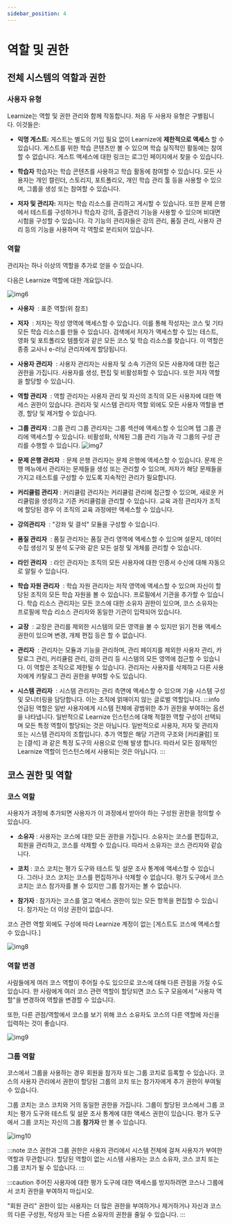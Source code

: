 ```yaml
---
sidebar_position: 4
---
```

# 역할 및 권한

## 전체 시스템의 역할과 권한

### 사용자 유형

Learnize는 역할 및 권한 관리와 함께 작동합니다. 처음 두 사용자 유형은 구별됩니다. 이것들은:

- **익명 게스트:** 
    게스트는 별도의 가입 필요 없이 Learnize에 **제한적으로 액세스** 할 수 있습니다. 게스트를 위한 학습 콘텐츠만 볼 수 있으며 학습 실직적인 활동에는 참여할 수 없습니다. 게스트 액세스에 대한 링크는 로그인 페이지에서 찾을 수 있습니다.

- **학습자**
    학습자는 학습 콘텐츠를 사용하고 학습 활동에 참여할 수 있습니다. 모든 사용자는 개인 캘린더, 스토리지, 포트폴리오, 개인 학습 관리 툴 등을 사용할 수 있으며, 그룹을 생성 또는 참여할 수 있습니다.

- **저자 및 관리자:**
    저자는 학습 리소스를 관리하고 게시할 수 있습니다. 또한 문제 은행에서 테스트를 구성하거나 학습자 강의, 출결관리 기능을 사용할 수 있으며 비대면 시험을 구성할 수 있습니다. 각 기능의 관리자들은 강의 관리, 품질 관리, 사용자 관리 등의 기능을 사용하며 각 역할로 분리되어 있습니다.

### 역할

관리자는 하나 이상의 역할을 추가로 얻을 수 있습니다.

다음은 Learnize 역할에 대한 개요입니다.

![img6](/img/general/img6.png)

- **사용자** 
    : 표준 역할(위 참조)

- **저자** 
    : 저자는 작성 영역에 액세스할 수 있습니다. 이를 통해 작성자는 코스 및 기타 모든 학습 리소스를 만들 수 있습니다. 검색에서 저자가 액세스할 수 있는 테스트, 영화 및 포트폴리오 템플릿과 같은 모든 코스 및 학습 리소스를 찾습니다. 이 역할은 종종 교사나 e-러닝 관리자에게 할당됩니다.

- **사용자 관리자** 
    : 사용자 관리자는 사용자 및 소속 기관의 모든 사용자에 대한 접근 권한을 가집니다. 사용자를 생성, 편집 및 비활성화할 수 있습니다. 또한 저자 역할을 할당할 수 있습니다.

- **역할 관리자** 
    : 역할 관리자는 사용자 관리 및 자신의 조직의 모든 사용자에 대한 액세스 권한이 있습니다. 관리자 및 시스템 관리자 역할 외에도 모든 사용자 역할을 변경, 할당 및 제거할 수 있습니다.

- **그룹 관리자** 
    : 그룹 관리 그룹 관리자는 그룹 섹션에 액세스할 수 있으며 탭 그룹 관리에 액세스할 수 있습니다. 비활성화, 삭제된 그룹 관리 기능과 각 그룹의 구성 관리를 수행할 수 있습니다.
![img7](/img/general/img7.png)
    
- **문제 은행 관리자** 
    : 문제 은행 관리자는 문제 은행에 액세스할 수 있습니다. 문제 은행 메뉴에서 관리자는 문제들을 생성 또는 관리할 수 있으며, 저자가 해당 문제들을 가지고 테스트를 구성할 수 있도록 지속적인 관리가 필요합니다.

- **커리큘럼 관리자** 
    : 커리큘럼 관리자는 커리큘럼 관리에 접근할 수 있으며, 새로운 커리큘럼을 생성하고 기존 커리큘럼을 관리할 수 있습니다. 교육 과정 관리자가 조직에 할당된 경우 이 조직의 교육 과정에만 액세스할 수 있습니다.
    
- **강의관리자** 
    : "강좌 및 결석" 모듈을 구성할 수 있습니다.

- **품질 관리자** 
    : 품질 관리자는 품질 관리 영역에 액세스할 수 있으며 설문지, 데이터 수집 생성기 및 분석 도구와 같은 모든 설정 및 개체를 관리할 수 있습니다.

- **라인 관리자** 
    : 라인 관리자는 조직의 모든 사용자에 대한 인증서 수신에 대해 자동으로 알릴 수 있습니다.

- **학습 자원 관리자** 
    : 학습 자원 관리자는 저작 영역에 액세스할 수 있으며 자신이 할당된 조직의 모든 학습 자원을 볼 수 있습니다. 프로필에서 기관을 추가할 수 있습니다. 학습 리소스 관리자는 모든 코스에 대한 소유자 권한이 있으며, 코스 소유자는 프로필에 학습 리소스 관리자와 동일한 기관이 입력되어 있습니다.

- **교장** 
    : 교장은 관리를 제외한 시스템의 모든 영역을 볼 수 있지만 읽기 전용 액세스 권한이 있으며 변경, 개체 편집 등은 할 수 없습니다.

- **관리자** 
    : 관리자는 모듈과 기능을 관리하며, 관리 페이지를 제외한 사용자 관리, 카탈로그 관리, 커리큘럼 관리, 강의 관리 등 시스템의 모든 영역에 접근할 수 있습니다. 이 역할은 조직으로 제한될 수 있습니다. 관리자는 사용자를 삭제하고 다른 사용자에게 카탈로그 관리 권한을 부여할 수도 있습니다.

- **시스템 관리자** 
    : 시스템 관리자는 관리 측면에 액세스할 수 있으며 기술 시스템 구성 및 모니터링을 담당합니다. 이는 조직에 얽매이지 않는 글로벌 역할입니다.
:::info
언급된 역할은 일반 사용자에게 시스템 전체에 광범위한 추가 권한을 부여하는 옵션을 나타냅니다. 일반적으로 Learnize 인스턴스에 대해 적절한 역할 구성이 선택되며 모든 특정 역할이 할당되는 것은 아닙니다. 일반적으로 사용자, 저자 및 관리자 또는 시스템 관리자의 조합입니다. 추가 역할은 해당 기관의 구조와 [커리큘럼] 또는 [결석] 과 같은 특정 도구의 사용으로 인해 발생 합니다. 따라서 모든 잠재적인 Learnize 역할이 인스턴스에서 사용되는 것은 아닙니다.
:::

## 코스 권한 및 역할

### 코스 역할

사용자가 과정에 추가되면 사용자가 이 과정에서 받아야 하는 구성원 권한을 정의할 수 있습니다.

- **소유자**
    : 사용자는 코스에 대한 모든 권한을 가집니다. 소유자는 코스를 편집하고, 회원을 관리하고, 코스를 삭제할 수 있습니다. 따라서 소유자는 코스 관리자와 같습니다.
    
- **코치**
    : 코스 코치는 평가 도구와 테스트 및 설문 조사 통계에 액세스할 수 있습니다. 그러나 코스 코치는 코스를 편집하거나 삭제할 수 없습니다. 평가 도구에서 코스 코치는 코스 참가자를 볼 수 있지만 그룹 참가자는 볼 수 없습니다.
    
- **참가자**
    : 참가자는 코스를 열고 액세스 권한이 있는 모든 항목을 편집할 수 있습니다. 참가자는 더 이상 권한이 없습니다.
    

코스 관련 역할 외에도 구성에 따라 Learnize 계정이 없는 [게스트도 코스에 액세스할 수 있습니다.]

![img8](/img/general/img8.png)

### 역할 변경

사람들에게 여러 코스 역할이 주어질 수도 있으므로 코스에 대해 다른 관점을 가질 수도 있습니다. 한 사람에게 여러 코스 관련 역할이 할당되면 코스 도구 모음에서 "사용자 역할"을 변경하여 역할을 변경할 수 있습니다.

또한, 다른 관점/역할에서 코스를 보기 위해 코스 소유자도 코스의 다른 역할에 자신을 입력하는 것이 좋습니다.

![img9](/img/general/img9.png)

### 그룹 역할

코스에서 그룹을 사용하는 경우 회원을 참가자 또는 그룹 코치로 등록할 수 있습니다. 코스의 사용자 관리에서 권한이 할당된 그룹의 코치 또는 참가자에게 추가 권한이 부여될 수 있습니다.

그룹 코치는 코스 코치와 거의 동일한 권한을 가집니다. 그룹이 할당된 코스에서 그룹 코치는 평가 도구와 테스트 및 설문 조사 통계에 대한 액세스 권한이 있습니다. 평가 도구에서 그룹 코치는 자신의 그룹 **참가자** 만 볼 수 있습니다.

![img10](/img/general/img10.png)

:::note
코스 권한과 그룹 권한은 사용자 관리에서 시스템 전체에 걸쳐 사용자가 부여한 역할과 무관합니다. 할당된 역할이 없는 시스템 사용자는 코스 소유자, 코스 코치 또는 그룹 코치가 될 수 있습니다.
:::

:::caution
주어진 사용자에 대한 평가 도구에 대한 액세스를 방지하려면 코스나 그룹에서 코치 권한을 부여하지 마십시오.

"회원 관리" 권한이 있는 사용자는 더 많은 권한을 부여하거나 제거하거나 자신과 코스의 다른 구성원, 작성자 또는 다른 소유자의 권한을 줄일 수 있습니다.
:::